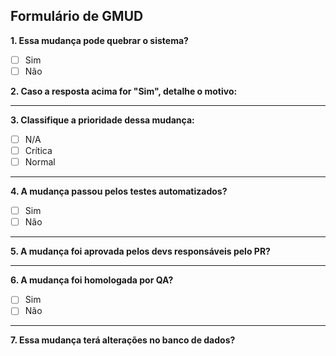 ## Formulário de GMUD

<!-- Preencha as informações abaixo. Se algo não se aplicar, utilize 'N/A' -->

**1. Essa mudança pode quebrar o sistema?**
- [ ] Sim
- [ ] Não

**2. Caso a resposta acima for "Sim", detalhe o motivo:**

---

**3. Classifique a prioridade dessa mudança:**
- [ ] N/A
- [ ] Crítica
- [ ] Normal

---

**4. A mudança passou pelos testes automatizados?**
- [ ] Sim
- [ ] Não

---

**5. A mudança foi aprovada pelos devs responsáveis pelo PR?**
<!-- Este campo será preenchido automaticamente por um workflow -->

---

**6. A mudança foi homologada por QA?**
- [ ] Sim
- [ ] Não

---

**7. Essa mudança terá alterações no banco de dados?**
<!-- Este campo será preenchido automaticamente por um workflow ao verificar se existe algum arquivo no diretório "application/migrations" modificado ou criado -->
